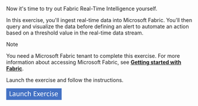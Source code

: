 Now it's time to try out Fabric Real-Time Intelligence yourself.

In this exercise, you'll ingest real-time data into Microsoft Fabric. You'll then query and visualize the data before defining an alert to automate an action based on a threshold value in the real-time data stream.

> [!NOTE]
> You need a Microsoft Fabric tenant to complete this exercise. For more information about accessing Microsoft Fabric, see [**Getting started with Fabric**](/fabric/get-started/fabric-trial).

Launch the exercise and follow the instructions.

[![Icon for Button to launch exercise.](../media/launch-exercise.png)](https://go.microsoft.com/fwlink/?linkid=2260722&azure-portal=true)
